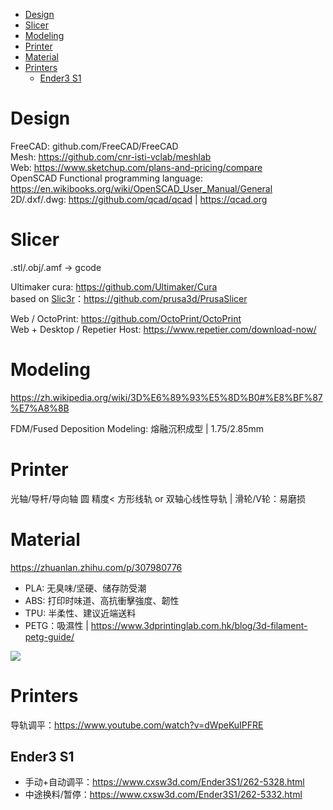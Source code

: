 - [Design](#design)
- [Slicer](#slicer)
- [Modeling](#modeling)
- [Printer](#printer)
- [Material](#material)
- [Printers](#printers)
  - [Ender3 S1](#ender3-s1)

# Design
FreeCAD: github.com/FreeCAD/FreeCAD  
Mesh: https://github.com/cnr-isti-vclab/meshlab  
Web: https://www.sketchup.com/plans-and-pricing/compare  
OpenSCAD Functional programming language: https://en.wikibooks.org/wiki/OpenSCAD_User_Manual/General  
2D/.dxf/.dwg: https://github.com/qcad/qcad | https://qcad.org  

# Slicer
.stl/.obj/.amf -> gcode

Ultimaker cura: https://github.com/Ultimaker/Cura  
based on [Slic3r](https://github.com/slic3r/Slic3r)：https://github.com/prusa3d/PrusaSlicer  

Web / OctoPrint: https://github.com/OctoPrint/OctoPrint  
Web + Desktop / Repetier Host: https://www.repetier.com/download-now/  

# Modeling
https://zh.wikipedia.org/wiki/3D%E6%89%93%E5%8D%B0#%E8%BF%87%E7%A8%8B

FDM/Fused Deposition Modeling: 熔融沉积成型 | 1.75/2.85mm

# Printer
光轴/导杆/导向轴 圆 精度< 方形线轨 or 双轴心线性导轨 | 滑轮/V轮：易磨损

# Material
https://zhuanlan.zhihu.com/p/307980776

- PLA: 无臭味/坚硬、储存防受潮
- ABS: 打印时味道、高抗衝擊強度、韌性
- TPU: 半柔性、建议近端送料
- PETG：吸濕性 | https://www.3dprintinglab.com.hk/blog/3d-filament-petg-guide/

![](https://pic3.zhimg.com/80/v2-a25fc6c7756b07eaee7f2947354039a6_720w.webp)

# Printers
导轨调平：https://www.youtube.com/watch?v=dWpeKuIPFRE

## Ender3 S1
- 手动+自动调平：https://www.cxsw3d.com/Ender3S1/262-5328.html
- 中途换料/暂停：https://www.cxsw3d.com/Ender3S1/262-5332.html
